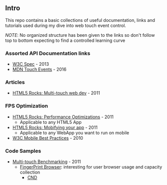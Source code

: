 ## Intro

This repo contains a basic collections of useful documentation, links and tutorials used during my dive into web touch event control.

*NOTE*: No organized structure has been given to the links so don't follow top to bottom expecting to find a controlled learning curve


### Assorted API Documentation links

- [W3C Spec](https://www.w3.org/TR/touch-events/) - 2013
- [MDN Touch Events](https://developer.mozilla.org/en-US/docs/Web/API/Touch_events) - 2016


### Articles

- [HTML5 Rocks: Multi-touch web dev](https://www.html5rocks.com/en/mobile/touch/) - 2011


### FPS Optimization

- [HTML5 Rocks: Performance Optimizations](https://www.html5rocks.com/en/tutorials/speed/html5/#toc-request-ani-frame) - 2011
	- Applicable to any HTML5 App
- [HTML5 Rocks: Mobifying your app](https://www.html5rocks.com/en/mobile/mobifying/) - 2011
	- Applicable to any WebApp you want to run on mobile
- [W3C Mobile Best Practices](https://www.w3.org/TR/mwabp/) - 2010


### Code Samples

- [Multi-touch Benchmarking](https://github.com/borismus/MagicTouch/blob/master/index.html) - 2011
	- [FingerPrint Browser](https://github.com/Valve/fingerprintjs2): interesting for user browser usage and capacity collection
		- [CND](http://www.jsdelivr.com/projects/fingerprintjs2)
